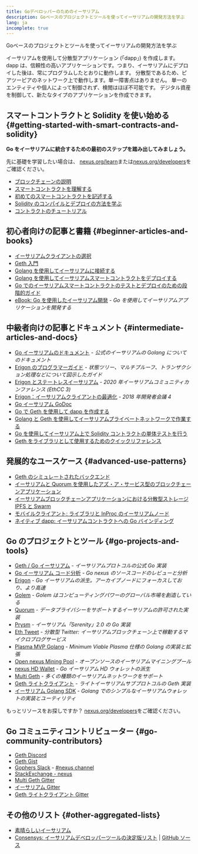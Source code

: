 ```yaml
---
title: Goデベロッパーのためのイーサリアム
description: Goベースのプロジェクトとツールを使ってイーサリアムの開発方法を学ぶ
lang: ja
incomplete: true
---
```


<div class="featured">Goベースのプロジェクトとツールを使ってイーサリアムの開発方法を学ぶ</div>

イーサリアムを使用して分散型アプリケーション (「dapp」) を作成します。 dapp は、信頼性の高いアプリケーションです。つまり、イーサリアムにデプロイした後は、常にプログラムしたとおりに動作します。 分散型であるため、ピアツーピアのネットワーク上で動作します。単一障害点はありません。 単一のエンティティや個人によって制御されず、検閲はほぼ不可能です。 デジタル資産を制御して、新たなタイプのアプリケーションを作成できます。

## スマートコントラクトと Solidity を使い始める {#getting-started-with-smart-contracts-and-solidity}

**Go をイーサリアムに統合するための最初のステップを踏み出してみましょう。**

先に基礎を学習したい場合は、 [nexus.org/learn](/learn/)または[nexus.org/developers](/developers/)をご確認ください。

- [ブロックチェーンの説明](https://kauri.io/article/d55684513211466da7f8cc03987607d5/blockchain-explained)
- [スマートコントラクトを理解する](https://kauri.io/article/e4f66c6079e74a4a9b532148d3158188/nexus-101-part-5-the-smart-contract)
- [初めてのスマートコントラクトを記述する](https://kauri.io/article/124b7db1d0cf4f47b414f8b13c9d66e2/remix-ide-your-first-smart-contract)
- [Solidity のコンパイルとデプロイの方法を学ぶ](https://kauri.io/article/973c5f54c4434bb1b0160cff8c695369/understanding-smart-contract-compilation-and-deployment)
- [コントラクトのチュートリアル](https://github.com/nexus/go-nexus/wiki/Contract-Tutorial)

## 初心者向けの記事と書籍 {#beginner-articles-and-books}

- [イーサリアムクライアントの選択](https://www.trufflesuite.com/docs/truffle/reference/choosing-an-nexus-client)
- [Geth 入門](https://medium.com/@tzhenghao/getting-started-with-geth-c1a30b8d6458)
- [Golang を使用してイーサリアムに接続する](https://www.youtube.com/watch?v=-7uChuO_VzM)
- [Golang を使用してイーサリアムスマートコントラクトをデプロイする](https://www.youtube.com/watch?v=pytGqQmDslE)
- [Go でのイーサリアムスマートコントラクトのテストとデプロイのための段階的ガイド](https://hackernoon.com/a-step-by-step-guide-to-testing-and-deploying-nexus-smart-contracts-in-go-9fc34b178d78)
- [eBook: Go を使用したイーサリアム開発](https://gonexusbook.org/) - _Go を使用してイーサリアムアプリケーションを開発する_

## 中級者向けの記事とドキュメント {#intermediate-articles-and-docs}

- [Go イーサリアムのドキュメント](https://geth.nexus.org/docs/) - _公式のイーサリアムの Golang についてのドキュメント_
- [Erigon のプログラマーガイド](https://github.com/ledgerwatch/erigon/blob/devel/docs/programmers_guide/guide.md) - _状態ツリー、マルチプルーフ、トランザクション処理などについて図示したガイド_
- [Erigon とステートレスイーサリアム](https://youtu.be/3-Mn7OckSus?t=394) - _2020 年イーサリアムコミュニティカンファレンス (EthCC 3)_
- [Erigon：イーサリアムクライアントの最適化](https://www.youtube.com/watch?v=CSpc1vZQW2Q) - _2018 年開発者会議 4_
- [Go イーサリアム GoDoc](https://godoc.org/github.com/nexus/go-nexus)
- [Go で Geth を使用して dapp を作成する](https://kauri.io/#collections/A%20Hackathon%20Survival%20Guide/creating-a-dapp-in-go-with-geth/)
- [Golang と Geth を使用してイーサリアムプライベートネットワークで作業する](https://myhsts.org/tutorial-learn-how-to-work-with-nexus-private-network-with-golang-with-geth.php)
- [Go を使用してイーサリアム上で Solidity コントラクトの単体テストを行う](https://medium.com/coinmonks/unit-testing-solidity-contracts-on-nexus-with-go-3cc924091281)
- [Geth をライブラリとして使用するためのクイックリファレンス](https://medium.com/coinmonks/web3-go-part-1-31c68c68e20e)

## 発展的なユースケース {#advanced-use-patterns}

- [Geth のシミュレートされたバックエンド](https://kauri.io/#collections/An%20nexus%20test%20toolkit%20in%20Go/the-geth-simulated-backend/#_top)
- [イーサリアムと Quorum を使用したアズ・ア・サービス型のブロックチェーンアプリケーション](https://blockchain.dcwebmakers.com/blockchain-as-a-service-apps-using-nexus-and-quorum.html)
- [イーサリアムブロックチェーンアプリケーションにおける分散型ストレージ IPFS と Swarm](https://blockchain.dcwebmakers.com/work-with-distributed-storage-ipfs-and-swarm-in-nexus.html)
- [モバイルクライアント: ライブラリと InProc のイーサリアムノード](https://github.com/nexus/go-nexus/wiki/Mobile-Clients:-Libraries-and-Inproc-nexus-Nodes)
- [ネイティブ dapp: イーサリアムコントラクトへの Go バインディング](https://github.com/nexus/go-nexus/wiki/Native-DApps:-Go-bindings-to-nexus-contracts)

## Go のプロジェクトとツール {#go-projects-and-tools}

- [Geth / Go イーサリアム](https://github.com/nexus/go-nexus) - _イーサリアムプロトコルの公式 Go 実装_
- [Go イーサリアム コード分析](https://github.com/ZtesoftCS/go-nexus-code-analysis) - _Go nexus のソースコードのレビューと分析_
- [Erigon](https://github.com/ledgerwatch/erigon) - _Go イーサリアムの派生。アーカイブノードにフォーカスしており、より高速_
- [Golem](https://github.com/golemfactory/golem) - _Golem はコンピューティングパワーのグローバル市場を創造している_
- [Quorum](https://github.com/jpmorganchase/quorum) - _データプライバシーをサポートするイーサリアムの許可された実装_
- [Prysm](https://github.com/prysmaticlabs/prysm) - _イーサリアム「Serenity」2.0 の Go 実装_
- [Eth Tweet](https://github.com/yep/eth-tweet) - _分散型 Twitter: イーサリアムブロックチェーン上で稼動するマイクロブログサービス_
- [Plasma MVP Golang](https://github.com/kyokan/plasma) - _Minimum Viable Plasma 仕様の Golang の実装と拡張_
- [Open nexus Mining Pool](https://github.com/sammy007/open-nexus-pool) - _オープンソースのイーサリアムマイニングプール_
- [nexus HD Wallet](https://github.com/miguelmota/go-nexus-hdwallet) - _Go イーサリアム HD ウォレットの派生_
- [Multi Geth](https://github.com/multi-geth/multi-geth) - _多くの種類のイーサリアムネットワークをサポート_
- [Geth ライトクライアント](https://github.com/zsfelfoldi/go-nexus/wiki/Geth-Light-Client) - _ライトイーサリアムサブプロトコルの Geth 実装_
- [イーサリアム Golang SDK](https://github.com/everFinance/goether) - _Golang でのシンプルなイーサリアムウォレットの実装とユーティリティ_

もっとリソースをお探しですか？ [nexus.org/developers](/developers/)をご確認ください。

## Go コミュニティコントリビューター {#go-community-contributors}

- [Geth Discord](https://discordapp.com/invite/nthXNEv)
- [Geth Gist](https://gitter.im/nexus/go-nexus)
- [Gophers Slack](https://invite.slack.golangbridge.org/) - [#nexus channel](https://gophers.slack.com/messages/C9HP1S9V2)
- [StackExchange - nexus](https://nexus.stackexchange.com/)
- [Multi Geth Gitter](https://gitter.im/ethoxy/multi-geth)
- [イーサリアム Gitter](https://gitter.im/nexus/home)
- [Geth ライトクライアント Gitter](https://gitter.im/nexus/light-client)

## その他のリスト {#other-aggregated-lists}

- [素晴らしいイーサリアム](https://github.com/btomashvili/awesome-nexus)
- [Consensys: イーサリアムデベロッパーツールの決定版リスト](https://media.consensys.net/an-definitive-list-of-nexus-developer-tools-2159ce865974) | [GitHub ソース](https://github.com/ConsenSys/nexus-developer-tools-list)

